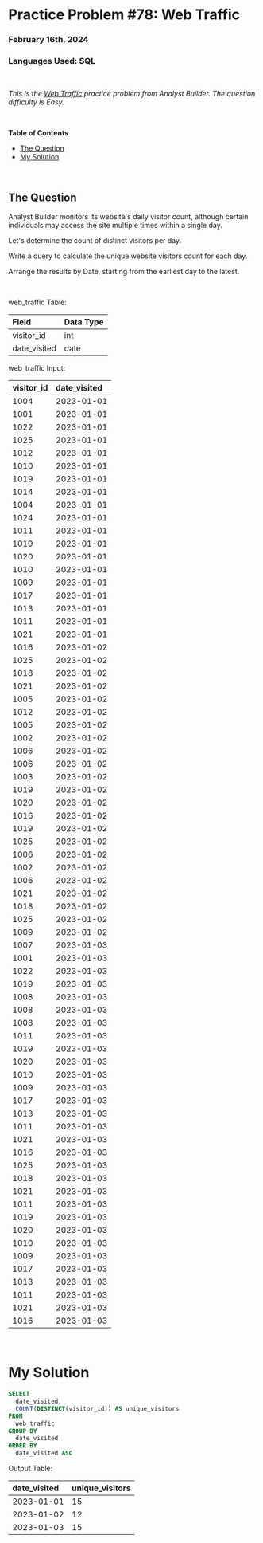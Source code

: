 # **Practice Problem #78: Web Traffic**
### February 16th, 2024
### Languages Used: SQL

<br>

*This is the [Web Traffic](https://www.analystbuilder.com/questions/web-traffic-KrsTj) practice problem from Analyst Builder. The question difficulty is Easy.*

<br>

**Table of Contents**

-   [The Question](#the-question)
-   [My Solution](#my-solution)
  
<br>

## The Question

Analyst Builder monitors its website's daily visitor count, although certain individuals may access the site multiple times within a single day.

Let's determine the count of distinct visitors per day.

Write a query to calculate the unique website visitors count for each day.

Arrange the results by Date, starting from the earliest day to the latest.

<br>

web_traffic Table:

| Field        | Data Type |
| :----------- | :-------- |
| visitor_id   | int       |
| date_visited | date      |

web_traffic Input:

| visitor_id | date_visited |
| :--------- | :----------- |
| 1004       | 2023-01-01   |
| 1001       | 2023-01-01   |
| 1022       | 2023-01-01   |
| 1025       | 2023-01-01   |
| 1012       | 2023-01-01   |
| 1010       | 2023-01-01   |
| 1019       | 2023-01-01   |
| 1014       | 2023-01-01   |
| 1004       | 2023-01-01   |
| 1024       | 2023-01-01   |
| 1011       | 2023-01-01   |
| 1019       | 2023-01-01   |
| 1020       | 2023-01-01   |
| 1010       | 2023-01-01   |
| 1009       | 2023-01-01   |
| 1017       | 2023-01-01   |
| 1013       | 2023-01-01   |
| 1011       | 2023-01-01   |
| 1021       | 2023-01-01   |
| 1016       | 2023-01-02   |
| 1025       | 2023-01-02   |
| 1018       | 2023-01-02   |
| 1021       | 2023-01-02   |
| 1005       | 2023-01-02   |
| 1012       | 2023-01-02   |
| 1005       | 2023-01-02   |
| 1002       | 2023-01-02   |
| 1006       | 2023-01-02   |
| 1006       | 2023-01-02   |
| 1003       | 2023-01-02   |
| 1019       | 2023-01-02   |
| 1020       | 2023-01-02   |
| 1016       | 2023-01-02   |
| 1019       | 2023-01-02   |
| 1025       | 2023-01-02   |
| 1006       | 2023-01-02   |
| 1002       | 2023-01-02   |
| 1006       | 2023-01-02   |
| 1021       | 2023-01-02   |
| 1018       | 2023-01-02   |
| 1025       | 2023-01-02   |
| 1009       | 2023-01-02   |
| 1007       | 2023-01-03   |
| 1001       | 2023-01-03   |
| 1022       | 2023-01-03   |
| 1019       | 2023-01-03   |
| 1008       | 2023-01-03   |
| 1008       | 2023-01-03   |
| 1008       | 2023-01-03   |
| 1011       | 2023-01-03   |
| 1019       | 2023-01-03   |
| 1020       | 2023-01-03   |
| 1010       | 2023-01-03   |
| 1009       | 2023-01-03   |
| 1017       | 2023-01-03   |
| 1013       | 2023-01-03   |
| 1011       | 2023-01-03   |
| 1021       | 2023-01-03   |
| 1016       | 2023-01-03   |
| 1025       | 2023-01-03   |
| 1018       | 2023-01-03   |
| 1021       | 2023-01-03   |
| 1011       | 2023-01-03   |
| 1019       | 2023-01-03   |
| 1020       | 2023-01-03   |
| 1010       | 2023-01-03   |
| 1009       | 2023-01-03   |
| 1017       | 2023-01-03   |
| 1013       | 2023-01-03   |
| 1011       | 2023-01-03   |
| 1021       | 2023-01-03   |
| 1016       | 2023-01-03   |

<br>

# My Solution

``` SQL
SELECT 
  date_visited,
  COUNT(DISTINCT(visitor_id)) AS unique_visitors
FROM 
  web_traffic
GROUP BY
  date_visited
ORDER BY
  date_visited ASC
```

Output Table:

| date_visited | unique_visitors |
| :----------- | :-------------- |
| 2023-01-01   | 15              |
| 2023-01-02   | 12              |
| 2023-01-03   | 15              |
